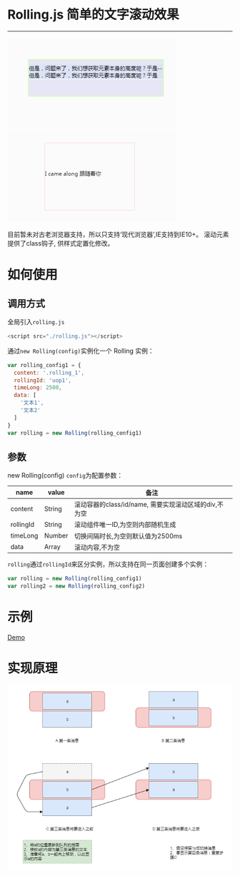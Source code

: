 
# Rolling.js 简单的文字滚动效果
<hr>

![1](demo1.gif)
![2](demo2.gif)

目前暂未对古老浏览器支持，所以只支持‘现代浏览器’,IE支持到IE10+。
滚动元素提供了class钩子, 供样式定置化修改。
# 如何使用
## 调用方式
全局引入`rolling.js`
```javascript
<script src="./rolling.js"></script>
```
通过`new Rolling(config)`实例化一个 Rolling 实例：
```javascript
var rolling_config1 = {
  content: '.rolling_1',
  rollingId: 'uop1',
  timeLong: 2500,
  data: [
    '文本1',
    '文本2'
  ]
}
var rolling = new Rolling(rolling_config1)
```
## 参数
new Rolling(config) `config`为配置参数：

| name | value | 备注 |
| ---- | ----- | ---- |
| content | String  | 滚动容器的class/id/name, 需要实现滚动区域的div,不为空 |
| rollingId  | String | 滚动组件唯一ID,为空则内部随机生成 |
| timeLong | Number  | 切换间隔时长,为空则默认值为2500ms  |
| data | Array  | 滚动内容,不为空  |

`rolling`通过`rollingId`来区分实例，所以支持在同一页面创建多个实例：
```javascript
var rolling = new Rolling(rolling_config1)
var rolling2 = new Rolling(rolling_config2)
```
# 示例
[Demo](https://github.com/for7/Plist/blob/7e74b71f1c5c434770f4babb142698ee12d69c17/Demo/rolling/index.html#L51)
# 实现原理
![rolling](rolling.png)
